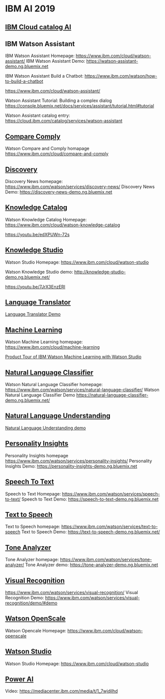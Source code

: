 # IBM AI 2019

## [IBM Cloud catalog AI](https://console.bluemix.net/catalog/?category=ai)

## IBM Watson Assistant

IBM Watson Assistant Homepage: https://www.ibm.com/cloud/watson-assistant/
IBM Watson Assistant Demo: https://watson-assistant-demo.ng.bluemix.net

IBM Watson Assistant Build a Chatbot: https://www.ibm.com/watson/how-to-build-a-chatbot

https://www.ibm.com/cloud/watson-assistant/

Watson Assistant Tutorial: Building a complex dialog https://console.bluemix.net/docs/services/assistant/tutorial.html#tutorial

Watson Assistant catalog entry: https://cloud.ibm.com/catalog/services/watson-assistant

## [Compare Comply](https://console.bluemix.net/catalog/services/compare-comply)

   Watson Compare and Comply homapage https://www.ibm.com/cloud/compare-and-comply

## [Discovery](https://console.bluemix.net/catalog/services/discovery)
   Discovery News homepage: https://www.ibm.com/watson/services/discovery-news/
   Discovery News Demo: https://discovery-news-demo.ng.bluemix.net


## [Knowledge Catalog](https://console.bluemix.net/catalog/services/knowledge-catalog)
   Watson Knowledge Catalog Homepage: https://www.ibm.com/cloud/watson-knowledge-catalog
   
   https://youtu.be/edXPUWn-72s

## [Knowledge Studio](https://console.bluemix.net/catalog/services/knowledge-studio)
   
   Watson Studio Homepage:  https://www.ibm.com/cloud/watson-studio
  
   Watson Knowledge Studio demo: http://knowledge-studio-demo.ng.bluemix.net/

   https://youtu.be/7JrX3EnzERI


## [Language Translator](https://console.bluemix.net/catalog/services/language-translator)
   [Language Translator Demo](https://language-translator-demo.ng.bluemix.net)
   
## [Machine Learning](https://console.bluemix.net/catalog/services/machine-learning) 
   Watson Machine Learning homepage: https://www.ibm.com/cloud/machine-learning 
   
   [Product Tour of IBM Watson Machine Learning with Watson Studio](https://www.ibm.com/cloud/garage/dte/producttour/product-tour-ibm-watson-machine-learning-watson-studio)

## [Natural Language Classifier](https://console.bluemix.net/catalog/services/natural-language-classifier)
   Watson Natural Language Classifier homepage: https://www.ibm.com/watson/services/natural-language-classifier/
   Watson Natural Language Classifier Demo https://natural-language-classifier-demo.ng.bluemix.net/

## [Natural Language Understanding](https://console.bluemix.net/catalog/services/natural-language-understanding)

   <a href="https://natural-language-understanding-demo.ng.bluemix.net">Natural Language Understanding demo</a>

## [Personality Insights](https://console.bluemix.net/catalog/services/personality-insights)
   Personality Insights homepage https://www.ibm.com/watson/services/personality-insights/
   Personality Insights Demo: https://personality-insights-demo.ng.bluemix.net

## [Speech To Text](https://console.bluemix.net/catalog/services/speech-to-text)
   Speech to Text Homepage: https://www.ibm.com/watson/services/speech-to-text/
   Speech to Text Demo: https://speech-to-text-demo.ng.bluemix.net

## [Text to Speech](https://console.bluemix.net/catalog/services/text-to-speech)
   Text to Speech homepage: https://www.ibm.com/watson/services/text-to-speech
   Text to Speech Demo: https://text-to-speech-demo.ng.bluemix.net/

## [Tone Analyzer](https://console.bluemix.net/catalog/services/tone-analyzer)
   Tone Analyzer homepage: https://www.ibm.com/watson/services/tone-analyzer/
   Tone Analyzer demo: https://tone-analyzer-demo.ng.bluemix.net

## [Visual Recognition](https://console.bluemix.net/catalog/services/tone-analyzer)
   https://www.ibm.com/watson/services/visual-recognition/
   Visual Recognition Demo: https://www.ibm.com/watson/services/visual-recognition/demo/#demo

## [Watson OpenScale](https://console.bluemix.net/catalog/services/watson-openscale)
   Watson Opencale Homepage: https://www.ibm.com/cloud/watson-openscale

## [Watson Studio](https://console.bluemix.net/catalog/services/watson-studio)

   Watson Studio Homepage: https://www.ibm.com/cloud/watson-studio

## [Power AI](https://console.bluemix.net/catalog/services/powerai)

   Video: https://mediacenter.ibm.com/media/t/1_7wjdjlhd 

